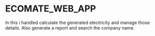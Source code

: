 # ECOMATE_WEB_APP
In this i handled calculate the generated electricity and manage those details. Also generate a report and search the company name.
